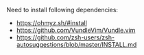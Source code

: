 Need to install following dependencies:
- https://ohmyz.sh/#install
- https://github.com/VundleVim/Vundle.vim
- https://github.com/zsh-users/zsh-autosuggestions/blob/master/INSTALL.md
